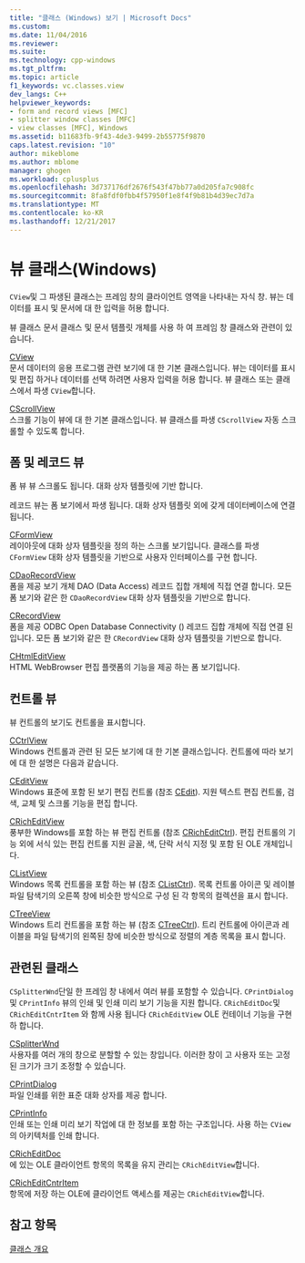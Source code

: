 ```yaml
---
title: "클래스 (Windows) 보기 | Microsoft Docs"
ms.custom: 
ms.date: 11/04/2016
ms.reviewer: 
ms.suite: 
ms.technology: cpp-windows
ms.tgt_pltfrm: 
ms.topic: article
f1_keywords: vc.classes.view
dev_langs: C++
helpviewer_keywords:
- form and record views [MFC]
- splitter window classes [MFC]
- view classes [MFC], Windows
ms.assetid: b11683fb-9f43-4de3-9499-2b55775f9870
caps.latest.revision: "10"
author: mikeblome
ms.author: mblome
manager: ghogen
ms.workload: cplusplus
ms.openlocfilehash: 3d737176df2676f543f47bb77a0d205fa7c908fc
ms.sourcegitcommit: 8fa8fdf0fbb4f57950f1e8f4f9b81b4d39ec7d7a
ms.translationtype: MT
ms.contentlocale: ko-KR
ms.lasthandoff: 12/21/2017
---
```

# <a name="view-classes-windows"></a>뷰 클래스(Windows)
`CView`및 그 파생된 클래스는 프레임 창의 클라이언트 영역을 나타내는 자식 창. 뷰는 데이터를 표시 및 문서에 대 한 입력을 허용 합니다.  
  
 뷰 클래스 문서 클래스 및 문서 템플릿 개체를 사용 하 여 프레임 창 클래스와 관련이 있습니다.  
  
 [CView](../mfc/reference/cview-class.md)  
 문서 데이터의 응용 프로그램 관련 보기에 대 한 기본 클래스입니다. 뷰는 데이터를 표시 및 편집 하거나 데이터를 선택 하려면 사용자 입력을 허용 합니다. 뷰 클래스 또는 클래스에서 파생 `CView`합니다.  
  
 [CScrollView](../mfc/reference/cscrollview-class.md)  
 스크롤 기능이 뷰에 대 한 기본 클래스입니다. 뷰 클래스를 파생 `CScrollView` 자동 스크롤할 수 있도록 합니다.  
  
## <a name="form-and-record-views"></a>폼 및 레코드 뷰  
 폼 뷰 뷰 스크롤도 됩니다. 대화 상자 템플릿에 기반 합니다.  
  
 레코드 뷰는 폼 보기에서 파생 됩니다. 대화 상자 템플릿 외에 갖게 데이터베이스에 연결 됩니다.  
  
 [CFormView](../mfc/reference/cformview-class.md)  
 레이아웃에 대화 상자 템플릿을 정의 하는 스크롤 보기입니다. 클래스를 파생 `CFormView` 대화 상자 템플릿을 기반으로 사용자 인터페이스를 구현 합니다.  
  
 [CDaoRecordView](../mfc/reference/cdaorecordview-class.md)  
 폼을 제공 보기 개체 DAO (Data Access) 레코드 집합 개체에 직접 연결 합니다. 모든 폼 보기와 같은 한 `CDaoRecordView` 대화 상자 템플릿을 기반으로 합니다.  
  
 [CRecordView](../mfc/reference/crecordview-class.md)  
 폼을 제공 ODBC Open Database Connectivity () 레코드 집합 개체에 직접 연결 된입니다. 모든 폼 보기와 같은 한 `CRecordView` 대화 상자 템플릿을 기반으로 합니다.  
  
 [CHtmlEditView](../mfc/reference/chtmleditview-class.md)  
 HTML WebBrowser 편집 플랫폼의 기능을 제공 하는 폼 보기입니다.  
  
## <a name="control-views"></a>컨트롤 뷰  
 뷰 컨트롤의 보기도 컨트롤을 표시합니다.  
  
 [CCtrlView](../mfc/reference/cctrlview-class.md)  
 Windows 컨트롤과 관련 된 모든 보기에 대 한 기본 클래스입니다. 컨트롤에 따라 보기에 대 한 설명은 다음과 같습니다.  
  
 [CEditView](../mfc/reference/ceditview-class.md)  
 Windows 표준에 포함 된 보기 편집 컨트롤 (참조 [CEdit](../mfc/reference/cedit-class.md)). 지원 텍스트 편집 컨트롤, 검색, 교체 및 스크롤 기능을 편집 합니다.  
  
 [CRichEditView](../mfc/reference/cricheditview-class.md)  
 풍부한 Windows를 포함 하는 뷰 편집 컨트롤 (참조 [CRichEditCtrl](../mfc/reference/cricheditctrl-class.md)). 편집 컨트롤의 기능 외에 서식 있는 편집 컨트롤 지원 글꼴, 색, 단락 서식 지정 및 포함 된 OLE 개체입니다.  
  
 [CListView](../mfc/reference/clistview-class.md)  
 Windows 목록 컨트롤을 포함 하는 뷰 (참조 [CListCtrl](../mfc/reference/clistctrl-class.md)). 목록 컨트롤 아이콘 및 레이블 파일 탐색기의 오른쪽 창에 비슷한 방식으로 구성 된 각 항목의 컬렉션을 표시 합니다.  
  
 [CTreeView](../mfc/reference/ctreeview-class.md)  
 Windows 트리 컨트롤을 포함 하는 뷰 (참조 [CTreeCtrl](../mfc/reference/ctreectrl-class.md)). 트리 컨트롤에 아이콘과 레이블을 파일 탐색기의 왼쪽된 창에 비슷한 방식으로 정렬의 계층 목록을 표시 합니다.  
  
## <a name="related-classes"></a>관련된 클래스  
 `CSplitterWnd`단일 한 프레임 창 내에서 여러 뷰를 포함할 수 있습니다. `CPrintDialog`및 `CPrintInfo` 뷰의 인쇄 및 인쇄 미리 보기 기능을 지원 합니다. `CRichEditDoc`및 `CRichEditCntrItem` 와 함께 사용 됩니다 `CRichEditView` OLE 컨테이너 기능을 구현 하 합니다.  
  
 [CSplitterWnd](../mfc/reference/csplitterwnd-class.md)  
 사용자를 여러 개의 창으로 분할할 수 있는 창입니다. 이러한 창이 고 사용자 또는 고정된 크기가 크기 조정할 수 있습니다.  
  
 [CPrintDialog](../mfc/reference/cprintdialog-class.md)  
 파일 인쇄를 위한 표준 대화 상자를 제공 합니다.  
  
 [CPrintInfo](../mfc/reference/cprintinfo-structure.md)  
 인쇄 또는 인쇄 미리 보기 작업에 대 한 정보를 포함 하는 구조입니다. 사용 하는 `CView`의 아키텍처를 인쇄 합니다.  
  
 [CRichEditDoc](../mfc/reference/cricheditdoc-class.md)  
 에 있는 OLE 클라이언트 항목의 목록을 유지 관리는 `CRichEditView`합니다.  
  
 [CRichEditCntrItem](../mfc/reference/cricheditcntritem-class.md)  
 항목에 저장 하는 OLE에 클라이언트 액세스를 제공는 `CRichEditView`합니다.  
  
## <a name="see-also"></a>참고 항목  
 [클래스 개요](../mfc/class-library-overview.md)

